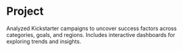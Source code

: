 # Project
Analyzed Kickstarter campaigns to uncover success factors across categories, goals, and regions. Includes interactive dashboards for exploring trends and insights.
